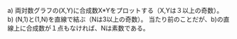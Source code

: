 a) 両対数グラフの(X,Y)に合成数X*Yをプロットする（X,Yは３以上の奇数）。  
b) (N,1)と(1,N)を直線で結ぶ（Nは3以上の奇数）。
当たり前のことだが、b)の直線上に合成数が１点もなければ、Nは素数である。




